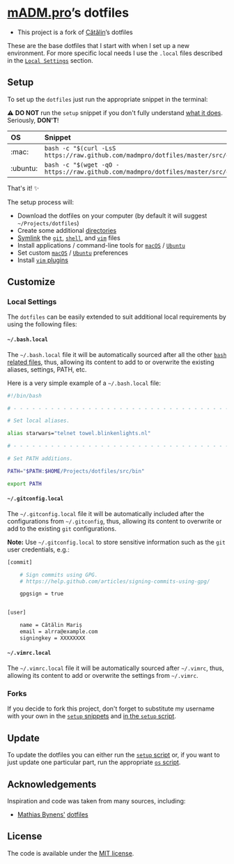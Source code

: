 # [mADM.pro](https://github.com/madmpro)’s dotfiles

* This project is a fork of [Cătălin](https://github.com/alrra/dotfiles)’s dotfiles

These are the base dotfiles that I start with when I set up a
new environment. For more specific local needs I use the `.local`
files described in the [`Local Settings`](#local-settings) section.


## Setup

To set up the `dotfiles` just run the appropriate snippet in the
terminal:

:warning: **DO NOT** run the `setup` snippet if you don't fully
understand [what it does](src/os/setup.sh). Seriously, **DON'T**!

| OS | Snippet |
|:---|:---|
| :mac: | `bash -c "$(curl -LsS https://raw.github.com/madmpro/dotfiles/master/src/os/setup.sh)"` |
| :ubuntu: | `bash -c "$(wget -qO - https://raw.github.com/madmpro/dotfiles/master/src/os/setup.sh)"` |

That's it! :sparkles:

The setup process will:

* Download the dotfiles on your computer (by default it will suggest
  `~/Projects/dotfiles`)
* Create some additional [directories](src/os/create_directories.sh)
* [Symlink](src/os/create_symbolic_links.sh) the
  [`git`](src/git),
  [`shell`](src/shell), and
  [`vim`](src/vim) files
* Install applications / command-line tools for
  [`macOS`](src/os/install/macos) /
  [`Ubuntu`](src/os/install/ubuntu)
* Set custom
  [`macOS`](src/os/preferences/macos) /
  [`Ubuntu`](src/os/preferences/ubuntu) preferences
* Install [`vim` plugins](src/vim/plugins)

## Customize

### Local Settings

The `dotfiles` can be easily extended to suit additional local
requirements by using the following files:

#### `~/.bash.local`

The `~/.bash.local` file it will be automatically sourced after
all the other [`bash` related files](src/shell), thus, allowing
its content to add to or overwrite the existing aliases, settings,
PATH, etc.

Here is a very simple example of a `~/.bash.local` file:

```bash
#!/bin/bash

# - - - - - - - - - - - - - - - - - - - - - - - - - - - - - - - - - - -

# Set local aliases.

alias starwars="telnet towel.blinkenlights.nl"

# - - - - - - - - - - - - - - - - - - - - - - - - - - - - - - - - - - -

# Set PATH additions.

PATH="$PATH:$HOME/Projects/dotfiles/src/bin"

export PATH

```

#### `~/.gitconfig.local`

The `~/.gitconfig.local` file it will be automatically included
after the configurations from `~/.gitconfig`, thus, allowing its
content to overwrite or add to the existing `git` configurations.

__Note:__ Use `~/.gitconfig.local` to store sensitive information
such as the `git` user credentials, e.g.:

```bash
[commit]

    # Sign commits using GPG.
    # https://help.github.com/articles/signing-commits-using-gpg/

    gpgsign = true


[user]

    name = Cătălin Mariș
    email = alrra@example.com
    signingkey = XXXXXXXX
```

#### `~/.vimrc.local`

The `~/.vimrc.local` file it will be automatically sourced after
`~/.vimrc`, thus, allowing its content to add or overwrite the
settings from `~/.vimrc`.


### Forks

If you decide to fork this project, don't forget to substitute my
username with your own in the [`setup` snippets](#setup) and [in the
`setup` script](https://github.com/alrra/dotfiles/blob/1503cf23ef23f6e31342b140bcd246625160b94f/src/os/setup.sh#L3).


## Update

To update the dotfiles you can either run the [`setup`
script](src/os/setup.sh) or, if you want to just update one particular
part, run the appropriate [`os` script](src/os).


## Acknowledgements

Inspiration and code was taken from many sources, including:

* [Mathias Bynens'](https://github.com/mathiasbynens)
  [dotfiles](https://github.com/mathiasbynens/dotfiles)


## License

The code is available under the [MIT license](LICENSE).
